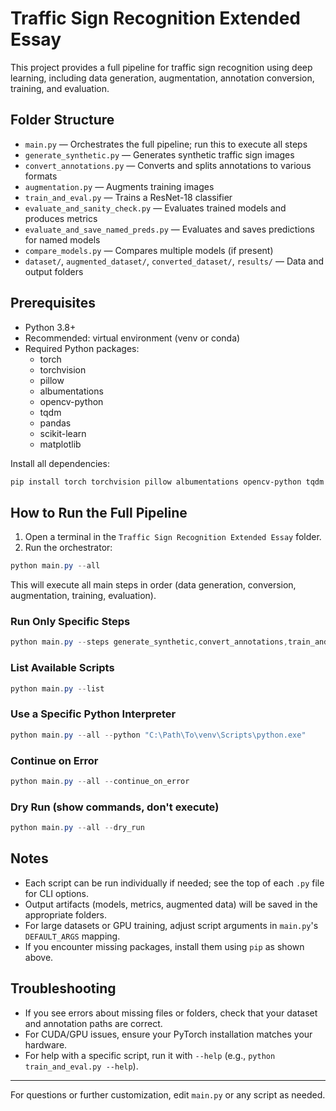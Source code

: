 # Traffic Sign Recognition Extended Essay

This project provides a full pipeline for traffic sign recognition using deep learning, including data generation, augmentation, annotation conversion, training, and evaluation.

## Folder Structure
- `main.py` — Orchestrates the full pipeline; run this to execute all steps
- `generate_synthetic.py` — Generates synthetic traffic sign images
- `convert_annotations.py` — Converts and splits annotations to various formats
- `augmentation.py` — Augments training images
- `train_and_eval.py` — Trains a ResNet-18 classifier
- `evaluate_and_sanity_check.py` — Evaluates trained models and produces metrics
- `evaluate_and_save_named_preds.py` — Evaluates and saves predictions for named models
- `compare_models.py` — Compares multiple models (if present)
- `dataset/`, `augmented_dataset/`, `converted_dataset/`, `results/` — Data and output folders

## Prerequisites
- Python 3.8+
- Recommended: virtual environment (venv or conda)
- Required Python packages:
  - torch
  - torchvision
  - pillow
  - albumentations
  - opencv-python
  - tqdm
  - pandas
  - scikit-learn
  - matplotlib

Install all dependencies:
```powershell
pip install torch torchvision pillow albumentations opencv-python tqdm pandas scikit-learn matplotlib
```

## How to Run the Full Pipeline
1. Open a terminal in the `Traffic Sign Recognition Extended Essay` folder.
2. Run the orchestrator:
```powershell
python main.py --all
```
This will execute all main steps in order (data generation, conversion, augmentation, training, evaluation).

### Run Only Specific Steps
```powershell
python main.py --steps generate_synthetic,convert_annotations,train_and_eval
```

### List Available Scripts
```powershell
python main.py --list
```

### Use a Specific Python Interpreter
```powershell
python main.py --all --python "C:\Path\To\venv\Scripts\python.exe"
```

### Continue on Error
```powershell
python main.py --all --continue_on_error
```

### Dry Run (show commands, don't execute)
```powershell
python main.py --all --dry_run
```

## Notes
- Each script can be run individually if needed; see the top of each `.py` file for CLI options.
- Output artifacts (models, metrics, augmented data) will be saved in the appropriate folders.
- For large datasets or GPU training, adjust script arguments in `main.py`'s `DEFAULT_ARGS` mapping.
- If you encounter missing packages, install them using `pip` as shown above.

## Troubleshooting
- If you see errors about missing files or folders, check that your dataset and annotation paths are correct.
- For CUDA/GPU issues, ensure your PyTorch installation matches your hardware.
- For help with a specific script, run it with `--help` (e.g., `python train_and_eval.py --help`).

---

For questions or further customization, edit `main.py` or any script as needed.
